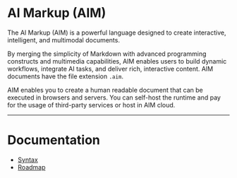 # **AI Markup (AIM)**

The AI Markup (AIM) is a powerful language designed to create interactive, intelligent, and multimodal documents. 

By merging the simplicity of Markdown with advanced programming constructs and multimedia capabilities, AIM enables users to build dynamic workflows, integrate AI tasks, and deliver rich, interactive content. AIM documents have the file extension `.aim`.

AIM enables you to create a human readable document that can be executed in browsers and servers. You can self-host the runtime and pay for the usage of third-party services or host in AIM cloud.

---

# Documentation

- [Syntax](./docs/syntax.md) 
- [Roadmap](./docs/roadmap.md)

